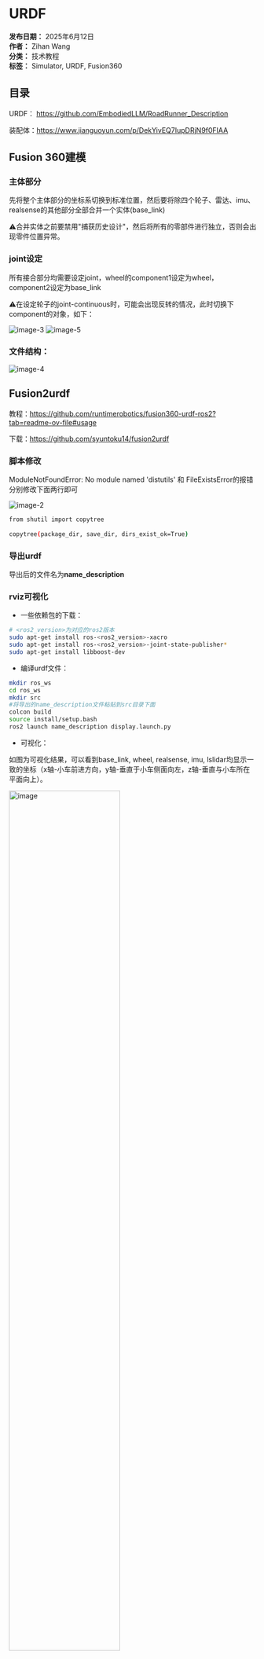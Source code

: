 # URDF

**发布日期：** 2025年6月12日  
**作者：** Zihan Wang  
**分类：** 技术教程  
**标签：** Simulator, URDF, Fusion360

## 目录


URDF： <a href="https://github.com/EmbodiedLLM/RoadRunner_Description" target="_blank">https://github.com/EmbodiedLLM/RoadRunner_Description</a>

装配体：<a href="https://www.jianguoyun.com/p/DekYivEQ7IupDRjN9f0FIAA" target="_blank">https://www.jianguoyun.com/p/DekYivEQ7IupDRjN9f0FIAA</a>


## Fusion 360建模

### 主体部分

先将整个主体部分的坐标系切换到标准位置，然后要将除四个轮子、雷达、imu、realsense的其他部分全部合并一个实体(base_link)

⚠️合并实体之前要禁用"捕获历史设计"，然后将所有的零部件进行独立，否则会出现零件位置异常。

### joint设定

所有接合部分均需要设定joint，wheel的component1设定为wheel，component2设定为base_link

⚠️在设定轮子的joint-continuous时，可能会出现反转的情况，此时切换下component的对象，如下：

<img src="/assets/images/blog/urdf/image-3.png" alt="image-3">

<img src="/assets/images/blog/urdf/image-5.png" alt="image-5" >

### 文件结构：

<img src="/assets/images/blog/urdf/image-4.png" alt="image-4">



## Fusion2urdf

教程：<a href="https://github.com/runtimerobotics/fusion360-urdf-ros2?tab=readme-ov-file#usage" target="_blank">https://github.com/runtimerobotics/fusion360-urdf-ros2?tab=readme-ov-file#usage</a>

下载：<a href="https://github.com/syuntoku14/fusion2urdf" target="_blank">https://github.com/syuntoku14/fusion2urdf</a>

### 脚本修改

ModuleNotFoundError: No module named 'distutils' 和 FileExistsError的报错分别修改下面两行即可

<img src="/assets/images/blog/urdf/image-2.png" alt="image-2">

```bash
from shutil import copytree
 
copytree(package_dir, save_dir, dirs_exist_ok=True)
```

### 导出urdf

导出后的文件名为<strong>name_description</strong>

### rviz可视化

* 一些依赖包的下载：

```bash
# <ros2_version>为对应的ros2版本
sudo apt-get install ros-<ros2_version>-xacro 
sudo apt-get install ros-<ros2_version>-joint-state-publisher*
sudo apt-get install libboost-dev 
```

* 编译urdf文件：

```bash
mkdir ros_ws
cd ros_ws
mkdir src
#将导出的name_description文件粘贴到src目录下面
colcon build
source install/setup.bash
ros2 launch name_description display.launch.py
  ```

* 可视化：

如图为可视化结果，可以看到base_link, wheel, realsense, imu, lslidar均显示一致的坐标（x轴-小车前进方向，y轴-垂直于小车侧面向左，z轴-垂直与小车所在平面向上）。

<img src="/assets/images/blog/urdf/image.png" alt="image" style="width: 67%;">

同时在joint state publisher gui可以查看四个 continuous joint的角度。

api: <a href="http://wiki.ros.org/joint_state_publisher" target="_blank">http://wiki.ros.org/joint_state_publisher</a>

<img src="/assets/images/blog/urdf/image-1.png" alt="image-1">


## URDF优化

通常我们导出的 .xacro 文件中的 <code>link</code>类似下面形式。其中 <code>&lt;visual&gt;</code> 标签下面的 <code>&lt;geometry&gt;</code> 代表了机器人在 <code>rviz</code> 和 <code>gazebo</code> 中的视觉外观， <code>&lt;collision&gt;</code> 标签下面的 <code>&lt;geometry&gt;</code> 则是为了计算机器人碰撞相关的属性。通常我们需要将简化机器人的碰撞属性，以加速计算。常用的方法就是用简单的几何体如 <code>box, cylinder</code> 等标签来代替复杂的 <code>&lt;mesh&gt;</code> 。

```xml
<link name="front_body_1">
  <inertial>
    <origin xyz="-6.65652102683342e-05 -0.06154373261259522 0.09779200224706583" rpy="0 0 0"/>
    <mass value="32.58361663843448"/>
    <inertia ixx="0.455324" iyy="0.608462" izz="0.736903" ixy="-1.7e-05" iyz="-0.005229" ixz="0.000456"/>
  </inertial>
  <visual>
    <origin xyz="-0.0025 -0.0025 -0.001" rpy="0 0 0"/>
    <geometry>
      <mesh filename="file://$(find dd42s_description)/meshes/front_body_1.stl" scale="0.001 0.001 0.001"/>
    </geometry>
    <material name="silver"/>
  </visual>
  <collision>
    <origin xyz="-6.65652102683342e-05 -0.07654373261259522 0.12379200224706583" rpy="0 0 0"/>
    <geometry>
      <!-- <mesh filename="file://$(find dd42s_description)/meshes/front_body_1.stl" scale="0.001 0.001 0.001"/> -->
      <box size="0.364 0.332 0.265 "/>
    </geometry>
  </collision>
</link>
```



